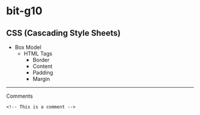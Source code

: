 # bit-g10
## CSS (Cascading Style Sheets)
* Box Model
  * HTML Tags
    - Border
    - Content
    - Padding
    - Margin
---
Comments
```
<!-- This is a comment -->
```
